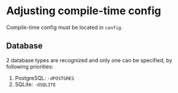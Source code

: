 # Adjusting compile-time config

Compile-time config must be located in `config`.

## Database

2 database types are recognized and only one can be specified, by following priorities:

1. PostgreSQL: `-dPOSTGRES`
2. SQLite: `-dSQLITE`
